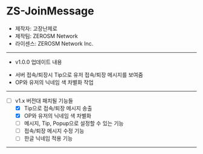 # ZS-JoinMessage
- 제작자: 고장난제로
- 제작팀: ZEROSM Network
- 라이센스: ZEROSM Network Inc.

----------------------------------

* v1.0.0 업데이트 내용
 - 서버 접속/퇴장시 Tip으로 유저 접속/퇴장 메시지를 보여줌
 - OP와 유저의 닉네임 색 차별화 작업
 
 ----------------------------------
 
 * [ ] v1.x 버전대 패치될 기능들
    - [x] Tip으로 접속/퇴장 메시지 송출
    - [x] OP와 유저의 닉네임 색 차별화
    - [ ] 메시지, Tip, Popup으로 설정할 수 있는 기능
    - [ ] 접속/퇴장 메시지 수정 기능
    - [ ] 한글 닉네임 적용 기능
 
 ----------------------------------
